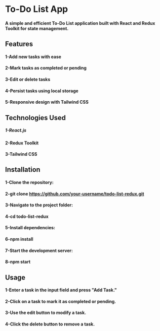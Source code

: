 # To-Do List App

#### A simple and efficient To-Do List application built with React and Redux Toolkit for state management.


## Features

#### 1-Add new tasks with ease

#### 2-Mark tasks as completed or pending

#### 3-Edit or delete tasks

#### 4-Persist tasks using local storage

#### 5-Responsive design with Tailwind CSS


## Technologies Used

##### 1-React.js

#### 2-Redux Toolkit

#### 3-Tailwind CSS


## Installation

#### 1-Clone the repository:

#### 2-git clone https://github.com/your-username/todo-list-redux.git

#### 3-Navigate to the project folder:

#### 4-cd todo-list-redux

#### 5-Install dependencies:

#### 6-npm install

#### 7-Start the development server:

#### 8-npm start


## Usage

#### 1-Enter a task in the input field and press "Add Task."

#### 2-Click on a task to mark it as completed or pending.

#### 3-Use the edit button to modify a task.

#### 4-Click the delete button to remove a task.

